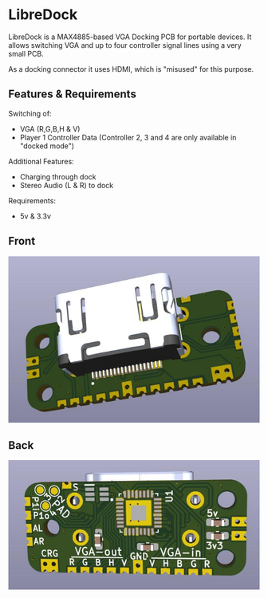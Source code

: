 # LibreDock

LibreDock is a MAX4885-based VGA Docking PCB for portable devices. It allows switching VGA and up to four controller signal lines using a very small PCB.

As a docking connector it uses HDMI, which is "misused" for this purpose.

## Features & Requirements

Switching of:
  - VGA (R,G,B,H & V)
  - Player 1 Controller Data (Controller 2, 3 and 4 are only available in "docked mode")

Additional Features:
  - Charging through dock
  - Stereo Audio (L & R) to dock

Requirements:
  - 5v & 3.3v

## Front

![front](https://github.com/nold360/libredock/blob/main/assets/front.jpg)

## Back

![back](https://github.com/nold360/libredock/blob/main/assets/back.jpg)
